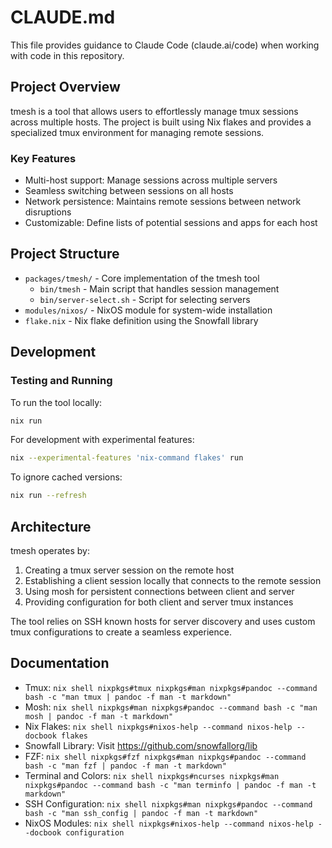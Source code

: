 # CLAUDE.md

This file provides guidance to Claude Code (claude.ai/code) when working with code in this repository.

## Project Overview

tmesh is a tool that allows users to effortlessly manage tmux sessions across multiple hosts. The project is built using Nix flakes and provides a specialized tmux environment for managing remote sessions.

### Key Features

- Multi-host support: Manage sessions across multiple servers
- Seamless switching between sessions on all hosts
- Network persistence: Maintains remote sessions between network disruptions
- Customizable: Define lists of potential sessions and apps for each host

## Project Structure

- `packages/tmesh/` - Core implementation of the tmesh tool
  - `bin/tmesh` - Main script that handles session management
  - `bin/server-select.sh` - Script for selecting servers
- `modules/nixos/` - NixOS module for system-wide installation
- `flake.nix` - Nix flake definition using the Snowfall library

## Development

### Testing and Running

To run the tool locally:

```bash
nix run
```

For development with experimental features:

```bash
nix --experimental-features 'nix-command flakes' run
```

To ignore cached versions:

```bash
nix run --refresh
```

## Architecture

tmesh operates by:

1. Creating a tmux server session on the remote host
2. Establishing a client session locally that connects to the remote session
3. Using mosh for persistent connections between client and server
4. Providing configuration for both client and server tmux instances

The tool relies on SSH known hosts for server discovery and uses custom tmux configurations to create a seamless experience.

## Documentation

- Tmux: `nix shell nixpkgs#tmux nixpkgs#man nixpkgs#pandoc --command bash -c "man tmux | pandoc -f man -t markdown"`
- Mosh: `nix shell nixpkgs#man nixpkgs#pandoc --command bash -c "man mosh | pandoc -f man -t markdown"`
- Nix Flakes: `nix shell nixpkgs#nixos-help --command nixos-help --docbook flakes`
- Snowfall Library: Visit https://github.com/snowfallorg/lib
- FZF: `nix shell nixpkgs#fzf nixpkgs#man nixpkgs#pandoc --command bash -c "man fzf | pandoc -f man -t markdown"`
- Terminal and Colors: `nix shell nixpkgs#ncurses nixpkgs#man nixpkgs#pandoc --command bash -c "man terminfo | pandoc -f man -t markdown"`
- SSH Configuration: `nix shell nixpkgs#man nixpkgs#pandoc --command bash -c "man ssh_config | pandoc -f man -t markdown"`
- NixOS Modules: `nix shell nixpkgs#nixos-help --command nixos-help --docbook configuration`
